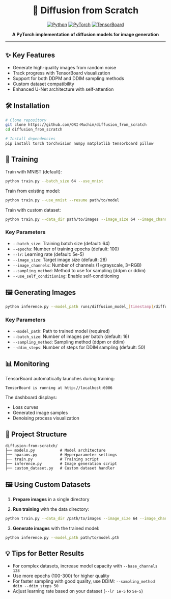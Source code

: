 <div align="center">

# 🚀 Diffusion from Scratch

[![Python](https://img.shields.io/badge/Python-3.8%2B-blue?style=flat&logo=python&logoColor=white)](https://www.python.org/)
[![PyTorch](https://img.shields.io/badge/PyTorch-EE4C2C?style=flat&logo=pytorch&logoColor=white)](https://pytorch.org/)
[![TensorBoard](https://img.shields.io/badge/TensorBoard-FF6F00?style=flat&logo=tensorflow&logoColor=white)](https://www.tensorflow.org/tensorboard)

**A PyTorch implementation of diffusion models for image generation**

</div>

-----

## ✨ Key Features

* Generate high-quality images from random noise
* Track progress with TensorBoard visualization
* Support for both DDPM and DDIM sampling methods
* Custom dataset compatibility
* Enhanced U-Net architecture with self-attention

## 🛠️ Installation

```bash
# Clone repository
git clone https://github.com/ORI-Muchim/diffusion_from_scratch
cd diffusion_from_scratch

# Install dependencies
pip install torch torchvision numpy matplotlib tensorboard pillow
```

## 🚀 Training

Train with MNIST (default):
```bash
python train.py --batch_size 64 --use_mnist
```

Train from existing model:
```bash
python train.py --use_mnist --resume path/to/model
```

Train with custom dataset:
```bash
python train.py --data_dir path/to/images --image_size 64 --image_channels 3
```

### Key Parameters

* `--batch_size`: Training batch size (default: 64)
* `--epochs`: Number of training epochs (default: 100)
* `--lr`: Learning rate (default: 5e-5)
* `--image_size`: Target image size (default: 28)
* `--image_channels`: Number of channels (1=grayscale, 3=RGB)
* `--sampling_method`: Method to use for sampling (ddpm or ddim)
* `--use_self_conditioning`: Enable self-conditioning

## 🖼️ Generating Images

```bash
python inference.py --model_path runs/diffusion_model_[timestamp]/diffusion_model_final.pth --sampling_method ddim
```

### Key Parameters

* `--model_path`: Path to trained model (required)
* `--batch_size`: Number of images per batch (default: 16)
* `--sampling_method`: Sampling method (ddpm or ddim)
* `--ddim_steps`: Number of steps for DDIM sampling (default: 50)

## 📊 Monitoring

TensorBoard automatically launches during training:
```
TensorBoard is running at http://localhost:6006
```

The dashboard displays:
* Loss curves
* Generated image samples
* Denoising process visualization

## 📁 Project Structure

```
diffusion-from-scratch/
├── models.py           # Model architecture
├── hparams.py          # Hyperparameter settings
├── train.py            # Training script
├── inference.py        # Image generation script
├── custom_dataset.py   # Custom dataset handler
```

## 🖼️ Using Custom Datasets

1. **Prepare images** in a single directory

2. **Run training** with the data directory:
```bash
python train.py --data_dir /path/to/images --image_size 64 --image_channels 3
```

3. **Generate images** with the trained model:
```bash
python inference.py --model_path path/to/model.pth
```

## 💡 Tips for Better Results

* For complex datasets, increase model capacity with `--base_channels 128`
* Use more epochs (100-300) for higher quality
* For faster sampling with good quality, use DDIM: `--sampling_method ddim --ddim_steps 50`
* Adjust learning rate based on your dataset (`--lr 1e-5` to `5e-5`)
